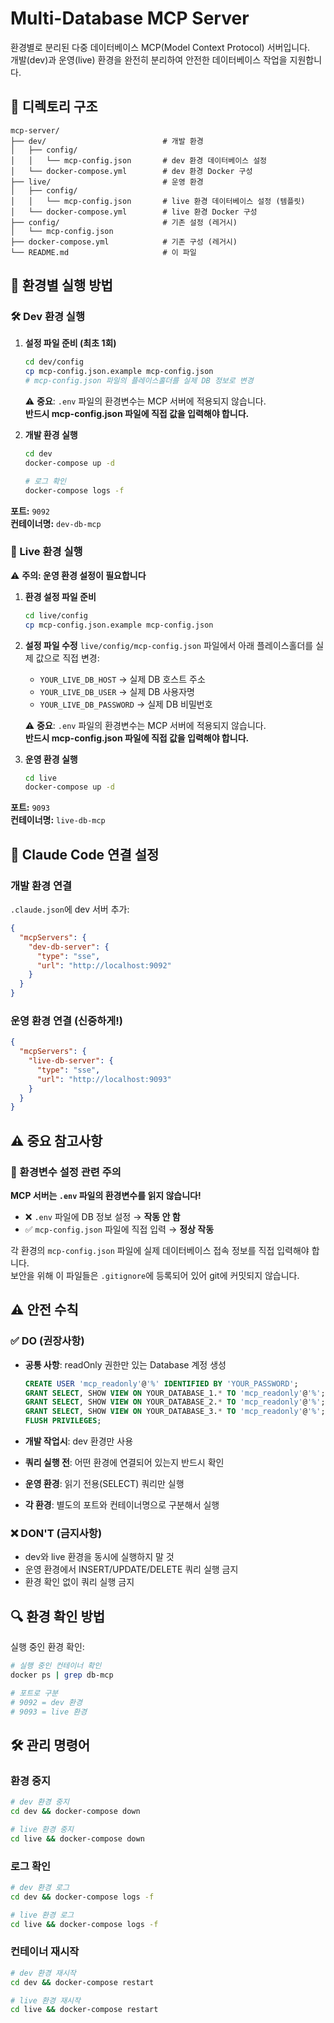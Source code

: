 # Multi-Database MCP Server

환경별로 분리된 다중 데이터베이스 MCP(Model Context Protocol) 서버입니다.  
개발(dev)과 운영(live) 환경을 완전히 분리하여 안전한 데이터베이스 작업을 지원합니다.

## 📁 디렉토리 구조

```
mcp-server/
├── dev/                          # 개발 환경
│   ├── config/
│   │   └── mcp-config.json       # dev 환경 데이터베이스 설정
│   └── docker-compose.yml        # dev 환경 Docker 구성
├── live/                         # 운영 환경
│   ├── config/
│   │   └── mcp-config.json       # live 환경 데이터베이스 설정 (템플릿)
│   └── docker-compose.yml        # live 환경 Docker 구성
├── config/                       # 기존 설정 (레거시)
│   └── mcp-config.json
├── docker-compose.yml            # 기존 구성 (레거시)
└── README.md                     # 이 파일
```

## 🚀 환경별 실행 방법

### 🛠️ Dev 환경 실행

1. **설정 파일 준비 (최초 1회)**

   ```bash
   cd dev/config
   cp mcp-config.json.example mcp-config.json
   # mcp-config.json 파일의 플레이스홀더를 실제 DB 정보로 변경
   ```

   ⚠️ **중요**: `.env` 파일의 환경변수는 MCP 서버에 적용되지 않습니다.  
   **반드시 mcp-config.json 파일에 직접 값을 입력해야 합니다.**

2. **개발 환경 실행**

   ```bash
   cd dev
   docker-compose up -d

   # 로그 확인
   docker-compose logs -f
   ```

**포트:** `9092`  
**컨테이너명:** `dev-db-mcp`

### 🔴 Live 환경 실행

⚠️ **주의: 운영 환경 설정이 필요합니다**

1. **환경 설정 파일 준비**

   ```bash
   cd live/config
   cp mcp-config.json.example mcp-config.json
   ```

2. **설정 파일 수정**
   `live/config/mcp-config.json` 파일에서 아래 플레이스홀더를 실제 값으로 직접 변경:

   - `YOUR_LIVE_DB_HOST` → 실제 DB 호스트 주소
   - `YOUR_LIVE_DB_USER` → 실제 DB 사용자명
   - `YOUR_LIVE_DB_PASSWORD` → 실제 DB 비밀번호

   ⚠️ **중요**: `.env` 파일의 환경변수는 MCP 서버에 적용되지 않습니다.  
   **반드시 mcp-config.json 파일에 직접 값을 입력해야 합니다.**

3. **운영 환경 실행**

   ```bash
   cd live
   docker-compose up -d
   ```

**포트:** `9093`  
**컨테이너명:** `live-db-mcp`

## 🔧 Claude Code 연결 설정

### 개발 환경 연결

`.claude.json`에 dev 서버 추가:

```json
{
  "mcpServers": {
    "dev-db-server": {
      "type": "sse",
      "url": "http://localhost:9092"
    }
  }
}
```

### 운영 환경 연결 (신중하게!)

```json
{
  "mcpServers": {
    "live-db-server": {
      "type": "sse",
      "url": "http://localhost:9093"
    }
  }
}
```

## ⚠️ 중요 참고사항

### 🔴 환경변수 설정 관련 주의

**MCP 서버는 `.env` 파일의 환경변수를 읽지 않습니다!**

- ❌ `.env` 파일에 DB 정보 설정 → **작동 안 함**
- ✅ `mcp-config.json` 파일에 직접 입력 → **정상 작동**

각 환경의 `mcp-config.json` 파일에 실제 데이터베이스 접속 정보를 직접 입력해야 합니다.  
보안을 위해 이 파일들은 `.gitignore`에 등록되어 있어 git에 커밋되지 않습니다.

## ⚠️ 안전 수칙

### ✅ DO (권장사항)

- **공통 사항**: readOnly 권한만 있는 Database 계정 생성

  ```sql
  CREATE USER 'mcp_readonly'@'%' IDENTIFIED BY 'YOUR_PASSWORD';
  GRANT SELECT, SHOW VIEW ON YOUR_DATABASE_1.* TO 'mcp_readonly'@'%';
  GRANT SELECT, SHOW VIEW ON YOUR_DATABASE_2.* TO 'mcp_readonly'@'%';
  GRANT SELECT, SHOW VIEW ON YOUR_DATABASE_3.* TO 'mcp_readonly'@'%';
  FLUSH PRIVILEGES;
  ```

- **개발 작업시**: dev 환경만 사용
- **쿼리 실행 전**: 어떤 환경에 연결되어 있는지 반드시 확인
- **운영 환경**: 읽기 전용(SELECT) 쿼리만 실행
- **각 환경**: 별도의 포트와 컨테이너명으로 구분해서 실행

### ❌ DON'T (금지사항)

- dev와 live 환경을 동시에 실행하지 말 것
- 운영 환경에서 INSERT/UPDATE/DELETE 쿼리 실행 금지
- 환경 확인 없이 쿼리 실행 금지

## 🔍 환경 확인 방법

실행 중인 환경 확인:

```bash
# 실행 중인 컨테이너 확인
docker ps | grep db-mcp

# 포트로 구분
# 9092 = dev 환경
# 9093 = live 환경
```

## 🛠️ 관리 명령어

### 환경 중지

```bash
# dev 환경 중지
cd dev && docker-compose down

# live 환경 중지
cd live && docker-compose down
```

### 로그 확인

```bash
# dev 환경 로그
cd dev && docker-compose logs -f

# live 환경 로그
cd live && docker-compose logs -f
```

### 컨테이너 재시작

```bash
# dev 환경 재시작
cd dev && docker-compose restart

# live 환경 재시작
cd live && docker-compose restart
```
